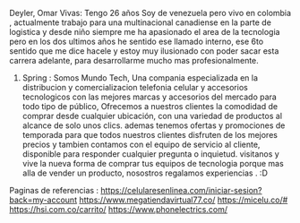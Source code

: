 Deyler, Omar Vivas: Tengo 26 años Soy de venezuela pero vivo en colombia , actualmente trabajo para una multinacional canadiense en la parte de logistica y desde niño siempre me ha apasionado el area de la tecnologia pero en los dos ultimos años he sentido ese llamado interno, ese 6to sentido que me dice hacele y estoy muy ilusionado con poder sacar esta carrera adelante, para desarrollarme mucho mas profesionalmente.

1. Spring : 
Somos Mundo Tech, Una compania especializada en la distribucion y comercializacion telefonia celular y accesorios tecnologicos con las mejores marcas y accesorios del mercado para todo tipo de público, Ofrecemos a nuestros clientes la comodidad de comprar desde cualquier ubicación, con una variedad de productos al alcance de solo unos clics. ademas tenemos ofertas y promociones de temporada para que todos nuestros clientes disfruten de los mejores precios y tambien contamos con el equipo de servicio al cliente, disponible para responder cualquier pregunta o inquietud. visitanos y vive la nueva forma de comprar tus equipos de tecnologia porque mas alla de vender un producto, nosostros regalamos experiencias . :D

Paginas de referencias :
https://celularesenlinea.com/iniciar-sesion?back=my-account
https://www.megatiendavirtual77.co/
https://micelu.co/#
https://hsi.com.co/carrito/
https://www.phonelectrics.com/

